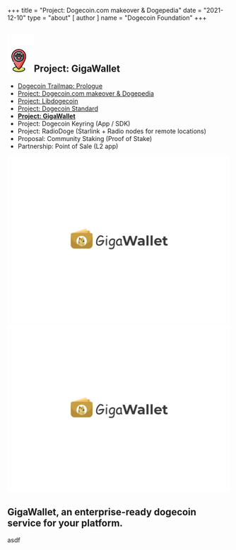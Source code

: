 +++
title = "Project: Dogecoin.com makeover & Dogepedia"
date = "2021-12-10"
type = "about"
[ author ]
name = "Dogecoin Foundation"
+++

<section class="presentation">
<div class="left">

<div class="title">


 ## <img width="60px" style='display: inline;' src="/marker.png"/>Project: GigaWallet 

<div class="underline"></div>
</div>

<div class="description">
 
* [Dogecoin Trailmap: Prologue](/trailmap/prologue/) 
* [Project: Dogecoin.com makeover & Dogepedia](/trailmap/website/)
* [Project: Libdogecoin](/trailmap/libdogecoin/)
* [Project: Dogecoin Standard](/trailmap/standard/)
* [**Project: GigaWallet**](/trailmap/gigawallet/)
* Project: Dogecoin Keyring (App / SDK)
* Project: RadioDoge (Starlink + Radio nodes for remote locations)
* Proposal: Community Staking (Proof of Stake)
* Partnership: Point of Sale (L2 app) 
</div>

</div>

<div class="right">
<img class="dogegoin-light" src="/logo-gigawallet.jpg" alt="Dogecoin logo">
<img class="dogegoin-dark" src="/logo-gigawallet.jpg" alt="Dogecoin logo">
</div>


</section>

<section class='board'>

## GigaWallet, an enterprise-ready dogecoin service for your platform.

asdf

</section>
